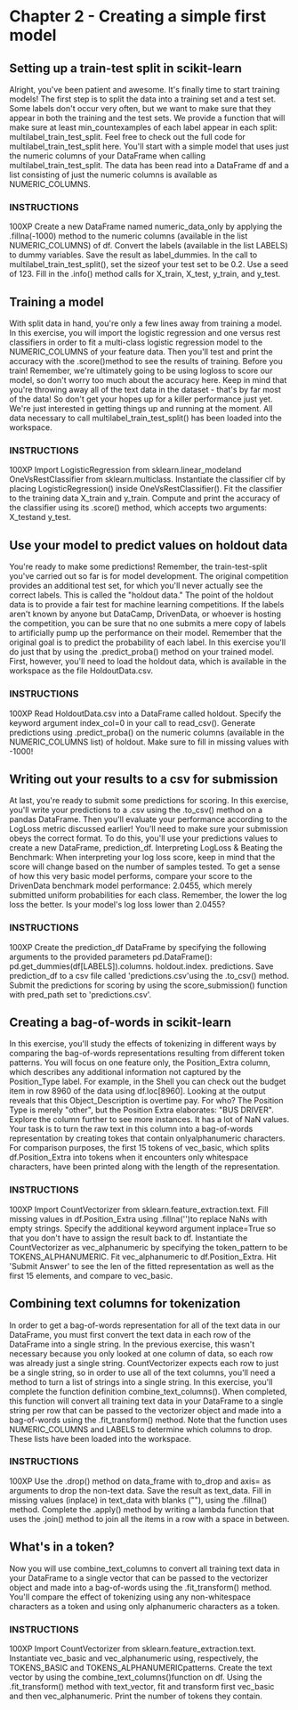 # Chapter 2 - Creating a simple first model


## Setting up a train-test split in scikit-learn
Alright, you've been patient and awesome. It's finally time to start training models!
The first step is to split the data into a training set and a test set. Some labels don't occur very often, but we want to make sure that they appear in both the training and the test sets. We provide a function that will make sure at least min_countexamples of each label appear in each split: multilabel_train_test_split.
Feel free to check out the full code for multilabel_train_test_split here.
You'll start with a simple model that uses just the numeric columns of your DataFrame when calling multilabel_train_test_split. The data has been read into a DataFrame df and a list consisting of just the numeric columns is available as NUMERIC_COLUMNS.
### INSTRUCTIONS
100XP
Create a new DataFrame named numeric_data_only by applying the .fillna(-1000) method to the numeric columns (available in the list NUMERIC_COLUMNS) of df.
Convert the labels (available in the list LABELS) to dummy variables. Save the result as label_dummies.
In the call to multilabel_train_test_split(), set the sizeof your test set to be 0.2. Use a seed of 123.
Fill in the .info() method calls for X_train, X_test, y_train, and y_test.

## Training a model
With split data in hand, you're only a few lines away from training a model.
In this exercise, you will import the logistic regression and one versus rest classifiers in order to fit a multi-class logistic regression model to the NUMERIC_COLUMNS of your feature data.
Then you'll test and print the accuracy with the .score()method to see the results of training.
Before you train! Remember, we're ultimately going to be using logloss to score our model, so don't worry too much about the accuracy here. Keep in mind that you're throwing away all of the text data in the dataset - that's by far most of the data! So don't get your hopes up for a killer performance just yet. We're just interested in getting things up and running at the moment.
All data necessary to call multilabel_train_test_split() has been loaded into the workspace.
### INSTRUCTIONS
100XP
Import LogisticRegression from sklearn.linear_modeland OneVsRestClassifier from sklearn.multiclass.
Instantiate the classifier clf by placing LogisticRegression() inside OneVsRestClassifier().
Fit the classifier to the training data X_train and y_train.
Compute and print the accuracy of the classifier using its .score() method, which accepts two arguments: X_testand y_test.
## Use your model to predict values on holdout data
You're ready to make some predictions! Remember, the train-test-split you've carried out so far is for model development. The original competition provides an additional test set, for which you'll never actually see the correct labels. This is called the "holdout data."
The point of the holdout data is to provide a fair test for machine learning competitions. If the labels aren't known by anyone but DataCamp, DrivenData, or whoever is hosting the competition, you can be sure that no one submits a mere copy of labels to artificially pump up the performance on their model.
Remember that the original goal is to predict the probability of each label. In this exercise you'll do just that by using the .predict_proba() method on your trained model.
First, however, you'll need to load the holdout data, which is available in the workspace as the file HoldoutData.csv.
### INSTRUCTIONS
100XP
Read HoldoutData.csv into a DataFrame called holdout. Specify the keyword argument index_col=0 in your call to read_csv().
Generate predictions using .predict_proba() on the numeric columns (available in the NUMERIC_COLUMNS list) of holdout. Make sure to fill in missing values with -1000!

## Writing out your results to a csv for submission
At last, you're ready to submit some predictions for scoring. In this exercise, you'll write your predictions to a .csv using the .to_csv() method on a pandas DataFrame. Then you'll evaluate your performance according to the LogLoss metric discussed earlier!
You'll need to make sure your submission obeys the correct format.
To do this, you'll use your predictions values to create a new DataFrame, prediction_df.
Interpreting LogLoss & Beating the Benchmark:
When interpreting your log loss score, keep in mind that the score will change based on the number of samples tested. To get a sense of how this very basic model performs, compare your score to the DrivenData benchmark model performance: 2.0455, which merely submitted uniform probabilities for each class.
Remember, the lower the log loss the better. Is your model's log loss lower than 2.0455?
### INSTRUCTIONS
100XP
Create the prediction_df DataFrame by specifying the following arguments to the provided parameters pd.DataFrame():
pd.get_dummies(df[LABELS]).columns.
holdout.index.
predictions.
Save prediction_df to a csv file called 'predictions.csv'using the .to_csv() method.
Submit the predictions for scoring by using the score_submission() function with pred_path set to 'predictions.csv'.

## Creating a bag-of-words in scikit-learn
In this exercise, you'll study the effects of tokenizing in different ways by comparing the bag-of-words representations resulting from different token patterns.
You will focus on one feature only, the Position_Extra column, which describes any additional information not captured by the Position_Type label.
For example, in the Shell you can check out the budget item in row 8960 of the data using df.loc[8960]. Looking at the output reveals that this Object_Description is overtime pay. For who? The Position Type is merely "other", but the Position Extra elaborates: "BUS DRIVER". Explore the column further to see more instances. It has a lot of NaN values.
Your task is to turn the raw text in this column into a bag-of-words representation by creating tokes that contain onlyalphanumeric characters.
For comparison purposes, the first 15 tokens of vec_basic, which splits df.Position_Extra into tokens when it encounters only whitespace characters, have been printed along with the length of the representation.

### INSTRUCTIONS
100XP
Import CountVectorizer from sklearn.feature_extraction.text.
Fill missing values in df.Position_Extra using .fillna('')to replace NaNs with empty strings. Specify the additional keyword argument inplace=True so that you don't have to assign the result back to df.
Instantiate the CountVectorizer as vec_alphanumeric by specifying the token_pattern to be TOKENS_ALPHANUMERIC.
Fit vec_alphanumeric to df.Position_Extra.
Hit 'Submit Answer' to see the len of the fitted representation as well as the first 15 elements, and compare to vec_basic.

## Combining text columns for tokenization
In order to get a bag-of-words representation for all of the text data in our DataFrame, you must first convert the text data in each row of the DataFrame into a single string.
In the previous exercise, this wasn't necessary because you only looked at one column of data, so each row was already just a single string. CountVectorizer expects each row to just be a single string, so in order to use all of the text columns, you'll need a method to turn a list of strings into a single string.
In this exercise, you'll complete the function definition combine_text_columns(). When completed, this function will convert all training text data in your DataFrame to a single string per row that can be passed to the vectorizer object and made into a bag-of-words using the .fit_transform() method.
Note that the function uses NUMERIC_COLUMNS and LABELS to determine which columns to drop. These lists have been loaded into the workspace.
### INSTRUCTIONS
100XP
Use the .drop() method on data_frame with to_drop and axis= as arguments to drop the non-text data. Save the result as text_data.
Fill in missing values (inplace) in text_data with blanks (""), using the .fillna() method.
Complete the .apply() method by writing a lambda function that uses the .join() method to join all the items in a row with a space in between.


## What's in a token?
Now you will use combine_text_columns to convert all training text data in your DataFrame to a single vector that can be passed to the vectorizer object and made into a bag-of-words using the .fit_transform() method.
You'll compare the effect of tokenizing using any non-whitespace characters as a token and using only alphanumeric characters as a token.
### INSTRUCTIONS
100XP
Import CountVectorizer from sklearn.feature_extraction.text.
Instantiate vec_basic and vec_alphanumeric using, respectively, the TOKENS_BASIC and TOKENS_ALPHANUMERICpatterns.
Create the text vector by using the combine_text_columns()function on df.
Using the .fit_transform() method with text_vector, fit and transform first vec_basic and then vec_alphanumeric. Print the number of tokens they contain.



